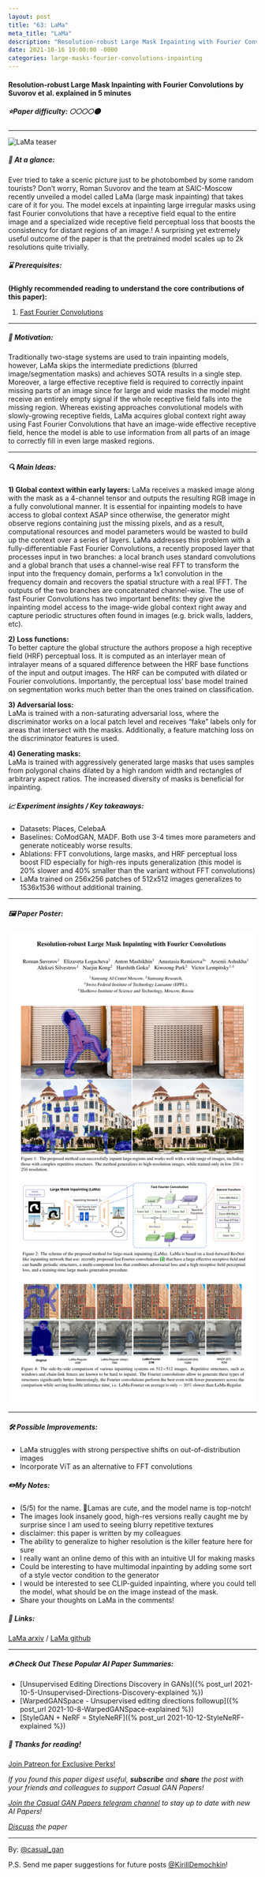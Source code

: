 ```yaml
---
layout: post
title: "63: LaMa"
meta_title: "LaMa"
description: "Resolution-robust Large Mask Inpainting with Fourier Convolutions by Suvorov et al. explained in 5 minutes"
date: 2021-10-16 19:00:00 -0000
categories: large-masks-fourier-convolutions-inpainting
---
```


#### Resolution-robust Large Mask Inpainting with Fourier Convolutions by Suvorov et al. explained in 5 minutes

##### ⭐️Paper difficulty: 🌕🌕🌕🌕🌑

***

![LaMa teaser](/assets/images/lama_teaser.gif "LaMa Teaser")

##### 🎯 At a glance:

Ever tried to take a scenic picture just to be photobombed by some random tourists? Don’t worry, Roman Suvorov and the team at SAIC-Moscow recently unveiled a model called LaMa (large mask inpainting) that takes care of it for you. The model excels at inpainting large irregular masks using fast Fourier convolutions that have a receptive field equal to the entire image and a specialized wide receptive field perceptual loss that boosts the consistency for distant regions of an image.! A surprising yet extremely useful outcome of the paper is that the pretrained model scales up to 2k resolutions quite trivially.

##### ⌛️ Prerequisites:

**(Highly recommended reading to understand the core contributions of this paper):**  
1) [Fast Fourier Convolutions](https://papers.nips.cc/paper/2020/hash/2fd5d41ec6cfab47e32164d5624269b1-Abstract.html)

***

##### 🚀 Motivation:

Traditionally two-stage systems are used to train inpainting models, however, LaMa skips the intermediate predictions (blurred image/segmentation masks) and achieves SOTA results in a single step. Moreover, a large effective receptive field is required to correctly inpaint missing parts of an image since for large and wide masks the model might receive an entirely empty signal if the whole receptive field falls into the missing region. Whereas existing approaches convolutional models with slowly-growing receptive fields, LaMa acquires global context right away using Fast Fourier Convolutions that have an image-wide effective receptive field, hence the model is able to use information from all parts of an image to correctly fill in even large masked regions.

***

##### 🔍 Main Ideas:

**1) Global context within early layers:** 
LaMa receives a masked image along with the mask as a 4-channel tensor and outputs the resulting RGB image in a fully convolutional manner. It is essential for inpainting models to have access to global context ASAP since otherwise, the generator might observe regions containing just the missing pixels, and as a result, computational resources and model parameters would be wasted to build up the context over a series of layers. LaMa addresses this problem with a fully-differentiable Fast Fourier Convolutions, a recently proposed layer that processes input in two branches: a local branch uses standard convolutions and a global branch that uses a channel-wise real FFT to transform the input into the frequency domain, performs a 1x1 convolution in the frequency domain and recovers the spatial structure with a real IFFT. The outputs of the two branches are concatenated channel-wise. The use of fast Fourier Convolutions has two important benefits: they give the inpainting model access to the image-wide global context right away and capture periodic structures often found in images (e.g. brick walls, ladders, etc).

**2) Loss functions:**  
To better capture the global structure the authors propose a high receptive field (HRF) perceptual loss. It is computed as an interlayer mean of intralayer means of a squared difference between the HRF base functions of the input and output images. The HRF can be computed with dilated or Fourier convolutions. Importantly, the perceptual loss’ base model trained on segmentation works much better than the ones trained on classification.

**3) Adversarial loss:**  
LaMa is trained with a non-saturating adversarial loss, where the discriminator works on a local patch level and receives “fake” labels only for areas that intersect with the masks. Additionally, a feature matching loss on the discriminator features is used.

**4) Generating masks:**  
LaMa is trained with aggressively generated large masks that uses samples from polygonal chains dilated by a high random width and rectangles of arbitrary aspect ratios. The increased diversity of masks is beneficial for inpainting.

##### 📈 Experiment insights / Key takeaways:

- Datasets: Places, CelebaA
- Baselines: CoModGAN, MADF. Both use 3-4 times more parameters and generate noticeably worse results.
- Ablations: FFT convolutions, large masks, and HRF perceptual loss boost FID especially for high-res inputs generalization (this model is 20% slower and 40% smaller than the variant without FFT convolutions)
- LaMa trained on 256x256 patches of 512x512 images generalizes to 1536x1536 without additional training.

***

##### 🖼️ Paper Poster:

![LaMa poster](/assets/images/lama.jpg "LaMa Paper Poster")

***

##### 🛠 Possible Improvements:

- LaMa struggles with strong perspective shifts on out-of-distribution images
- Incorporate ViT as an alternative to FFT convolutions

##### ✏️My Notes:

- (5/5) for the name. 🦙Lamas are cute, and the model name is top-notch!
- The images look insanely good, high-res versions really caught me by surprise since I am used to seeing blurry repetitive textures
- disclaimer: this paper is written by my colleagues
- The ability to generalize to higher resolution is the killer feature here for sure
- I really want an online demo of this with an intuitive UI for making masks
- Could be interesting to have multimodal inpainting by adding some sort of a style vector condition to the generator
- I would be interested to see CLIP-guided inpainting, where you could tell the model, what should be on the image instead of the mask.
- Share your thoughts on LaMa in the comments!

##### 🔗 Links:
[LaMa arxiv](https://arxiv.org/pdf/2109.07161.pdf) / [LaMa github](https://github.com/saic-mdal/lama)

***

##### 🔥 Check Out These Popular AI Paper Summaries:
- [Unsupervised Editing Directions Discovery in GANs]({% post_url 2021-10-5-Unsupervised-Directions-Discovery-explained %})
- [WarpedGANSpace - Unsupervised editing directions followup]({% post_url 2021-10-8-WarpedGANSpace-explained %})
- [StyleGAN + NeRF = StyleNeRF]({% post_url 2021-10-12-StyleNeRF-explained %})

##### 👋 Thanks for reading!
<a href="https://www.patreon.com/bePatron?u=53448948" data-patreon-widget-type="become-patron-button">Join Patreon for Exclusive Perks!</a><script async src="https://c6.patreon.com/becomePatronButton.bundle.js"></script>

*If you found this paper digest useful, **subscribe** and **share** the post with your friends and colleagues to support Casual GAN Papers!*

*[Join the Casual GAN Papers telegram channel](https://t.me/joinchat/KeutnzlvetRkZGZi) to stay up to date with new AI Papers!*

*[Discuss](https://t.me/casual_gans_chat) the paper*

***

By: [@casual_gan](https://t.me/joinchat/KeutnzlvetRkZGZi)

P.S. Send me paper suggestions for future posts
[@KirillDemochkin](mailto:kdemochkin@gmail.com)!
